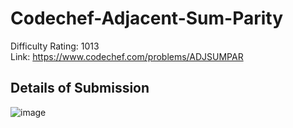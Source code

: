 # Codechef-Adjacent-Sum-Parity
Difficulty Rating: 1013  
Link: https://www.codechef.com/problems/ADJSUMPAR
## Details of Submission
![image](https://user-images.githubusercontent.com/51401355/231084791-dc623c4e-700d-452d-a944-274c097b4ee8.png)
